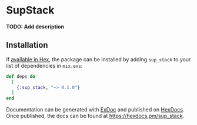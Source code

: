 # SupStack

**TODO: Add description**

## Installation

If [available in Hex](https://hex.pm/docs/publish), the package can be installed
by adding `sup_stack` to your list of dependencies in `mix.exs`:

```elixir
def deps do
  [
    {:sup_stack, "~> 0.1.0"}
  ]
end
```

Documentation can be generated with [ExDoc](https://github.com/elixir-lang/ex_doc)
and published on [HexDocs](https://hexdocs.pm). Once published, the docs can
be found at <https://hexdocs.pm/sup_stack>.

